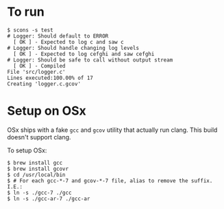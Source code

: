 # To run

```
$ scons -s test
# Logger: Should default to ERROR
  [ OK ] - Expected to log c and saw c
# Logger: Should handle changing log levels
  [ OK ] - Expected to log cefghi and saw cefghi
# Logger: Should be safe to call without output stream
  [ OK ] - Compiled
File 'src/logger.c'
Lines executed:100.00% of 17
Creating 'logger.c.gcov'
```

# Setup on OSx

OSx ships with a fake `gcc` and `gcov` utility that actually run clang. This build doesn't support clang.

To setup OSx:

```
$ brew install gcc
$ brew install gcovr
$ cd /usr/local/bin
$ # For each gcc-*-7 and gcov-*-7 file, alias to remove the suffix. I.E.:
$ ln -s ./gcc-7 ./gcc
$ ln -s ./gcc-ar-7 ./gcc-ar
```
